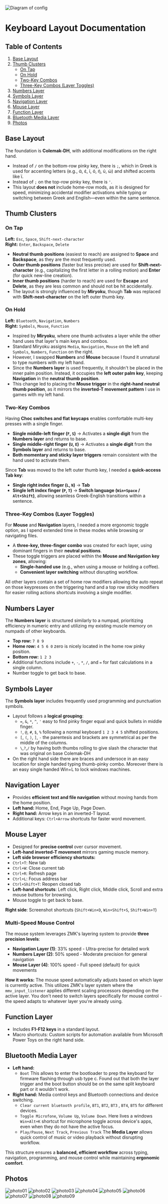 ![Diagram of config](keymap-drawer/temper.svg)

# Keyboard Layout Documentation

## Table of Contents
1. [Base Layout](#base-layout)
2. [Thumb Clusters](#thumb-clusters)
   - [On Tap](#on-tap)
   - [On Hold](#on-hold)
   - [Two-Key Combos](#two-key-combos)
   - [Three-Key Combos (Layer Toggles)](#three-key-combos-layer-toggles)
3. [Numbers Layer](#numbers-layer)
4. [Symbols Layer](#symbols-layer)
5. [Navigation Layer](#navigation-layer)
6. [Mouse Layer](#mouse-layer)
7. [Function Layer](#function-layer)
8. [Bluetooth Media Layer](#bluetooth-media-layer)
9. [Photos](#photos)

## Base Layout  
The foundation is **Colemak-DH**, with additional modifications on the right hand.  
- Instead of `/` on the bottom-row pinky key, there is `;`, which in Greek is used for accenting letters (e.g., ά, έ, ί, ό, ή, ύ, ώ) and shifted accents like ϊ.  
- Instead of `;` on the top-row pinky key, there is `'`.  
- This layout **does not** include home-row mods, as it is designed for speed, minimizing accidental modifier activations while typing or switching between Greek and English—even within the same sentence.  

## Thumb Clusters  

### On Tap  
**Left:** `Esc`, `Space`, `Shift-next-character`  
**Right:** `Enter`, `Backspace`, `Delete`  

- **Neutral thumb positions** (easiest to reach) are assigned to **Space** and **Backspace**, as they are the most frequently used.  
- **Outer thumb positions** (faster but less precise) are used for **Shift-next-character** (e.g., capitalizing the first letter in a rolling motion) and **Enter** (for quick new-line creation).  
- **Inner thumb positions** (harder to reach) are used for **Escape** and **Delete**, as they are less common and should not be hit accidentally.  
- The layout is strongly influenced by **Miryoku**, though **Tab** was replaced with **Shift-next-character** on the left outer thumb key.  

### On Hold  
**Left:** `Bluetooth`, `Navigation`, `Numbers`  
**Right:** `Symbols`, `Mouse`, `Function`  

- Inspired by **Miryoku**, where one thumb activates a layer while the other hand uses that layer's main keys and combos.  
- Standard Miryoku assigns `Media`, `Navigation`, `Mouse` on the left and `Symbols`, `Numbers`, `Function` on the right.  
- However, I swapped **Numbers** and **Mouse** because I found it unnatural to type numbers with my left hand.  
- Since the **Numbers layer** is used frequently, it shouldn't be placed in the inner palm position. Instead, it occupies the **left outer palm key**, keeping **Navigation** in the **neutral thumb position**.  
- This change led to placing the **Mouse trigger** in the **right-hand neutral thumb position**, as it mirrors the **inverted-T movement pattern** I use in games with my left hand.  

### Two-Key Combos  
Having **Choc switches and flat keycaps** enables comfortable multi-key presses with a single finger.  

- **Single middle-left finger (`F`, `S`)** → Activates a **single digit** from the **Numbers layer** and returns to base.  
- **Single middle-right finger (`U`, `E`)** → Activates a **single digit** from the **Symbols layer** and returns to base.  
- **Both momentary and sticky layer triggers** remain consistent with the hand used to activate them.  

Since **Tab** was moved to the left outer thumb key, I needed a **quick-access Tab key**:  
- **Single right index finger (`L`, `N`)** → **Tab**  
- **Single left index finger (`P`, `T`)** → **Switch language (`Win+Space` / `Alt+Shift`)**, allowing seamless Greek-English transitions within a sentence.  

### Three-Key Combos (Layer Toggles)  
For **Mouse** and **Navigation** layers, I needed a more ergonomic toggle option, as I spend extended time in these modes while browsing or navigating files.  

- A **three-key, three-finger combo** was created for each layer, using dominant fingers in their **neutral positions**.  
- These toggle triggers are placed within the **Mouse and Navigation key zones**, allowing:  
  - **Single-handed use** (e.g., when using a mouse or holding a coffee).  
  - **Convenient layer switching** without disrupting workflow.  

All other layers contain a set of home row modifiers allowing the auto repeat on those keypresses on the triggering hand and a top row sticky modifiers for easier rolling actions shortcuts involving a single modifier.

## Numbers Layer  
The **Numbers layer** is structured similarly to a numpad, prioritizing efficiency in numeric entry and utilizing my existing muscle memory on numpads of other keyboards.  
- **Top row:** `7 8 9`  
- **Home row:** `4 5 6 0` zero is nicely located in the home row pinky position. 
- **Bottom row:** `1 2 3`  
- Additional functions include `+`, `-`, `*`, `/`, and `=` for fast calculations in a single column.
- Number toggle to get back to base.

## Symbols Layer  
The **Symbols layer** includes frequently used programming and punctuation symbols.  
- Layout follows a **logical grouping**:  
  - `=`, `&`, `*`, `^`, `'` easy to find pinky finger equal and quick bullets in middle finger.
  - `!`, `@`, `#`, `$`, `%`  following a normal keyboard `1 2 3 4 5` shifted positions.
  - `[`, `(`, `)`, `]`, `-` the parentesis and brackets are symmetrical as per the middle of the columns.
  - `\`,`?`,`/` by having both thumbs rolling to give slash the character that was original on base Colemak-DH
- On the right hand side there are braces and undersoce in an easy location for single handed typing thumb-pinky combo. Moreover there is an easy single handed Win+L to lock windows machines.

## Navigation Layer  
- Provides **efficient text and file navigation** without moving hands from the home position.  
- **Left hand:** Home, End, Page Up, Page Down.  
- **Right hand:** Arrow keys in an inverted-T layout.  
- Additional keys: `Ctrl+Arrow` shortcuts for faster word movement.  

## Mouse Layer  
- Designed for **precise control** over cursor movement.  
- **Left-hand inverted-T movement** mirrors gaming muscle memory.  
- **Left side browser efficiency shortcuts:**
- `Ctrl+T`: New tab
- `Ctrl+W`: Close current tab  
- `Ctrl+R`: Refresh page
- `Ctrl+L`: Focus address bar
- `Ctrl+Shift+T`: Reopen closed tab
- **Left-hand shortcuts**: Left click, Right click, Middle click, Scroll and extra mouse buttons for browsing.  
- Mouse toggle to get back to base.

**Right side**: Screenshot shortcuts (`Shift+Win+D`, `Win+Shift+S`, `Shift+Win+T`)

### Multi-Speed Mouse Control
The mouse system leverages ZMK's layering system to provide **three precision levels**:

- **Navigation Layer (1)**: 33% speed - Ultra-precise for detailed work
- **Numbers Layer (2)**: 50% speed - Moderate precision for general navigation  
- **Mouse Layer (4)**: 100% speed - Full speed (default) for quick movements

**How it works:** The mouse speed automatically adjusts based on which layer is currently active. This utilizes ZMK's layer system where the `mmv_input_listener` applies different scaling processors depending on the active layer. You don't need to switch layers specifically for mouse control - the speed adapts to whatever layer you're already using.

## Function Layer  
- Includes **F1-F12 keys** in a standard layout.  
- Macro shortcuts: Custom scripts for automation available from Microsoft Power Toys on the right hand side.

## Bluetooth Media Layer  
- **Left hand:**  
  - `Boot` This allows to enter the bootloader to prep the keyboard for firmware flashing through usb type c. Found out that both the layer trigger and the boot button should be on the same split keyboard part or it wouldn't work.
- **Right hand:** Media control keys and Bluetooth connections and device switching.  
  - `Clear current bluetooth profile`, `BT1`, `BT2`, `BT3` , `BT4`, `BT5` for different devices.
  - `Toggle Microfone`, `Volume Up`, `Volume Down`.  Here lives a windows `Win+Alt+K` shortcut for microphone toggle across device's apps, even when they do not have the active focus. 
  - `Play/Pause`, `Next Track`, `Previous Track` The **Media Layer** allows quick control of music or video playback without disrupting workflow.  

This structure ensures a **balanced, efficient workflow** across typing, navigation, programming, and mouse control while maintaining **ergonomic comfort**.

## Photos
![photo01](photos/IMG_20250310_170347.jpg)
![photo02](photos/IMG_20250310_170352.jpg)
![photo03](photos/IMG_20250310_193301.jpg)
![photo04](photos/IMG_20250310_193310.jpg)
![photo05](photos/IMG_20250310_193332.jpg)
![photo06](photos/IMG_20250310_193345.jpg)
![photo07](photos/IMG_20250310_193424.jpg)
![photo08](photos/IMG_20250310_193434.jpg)
![photo09](photos/IMG_20250705_132208.jpg)

